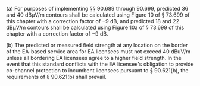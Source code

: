(a) For purposes of implementing §§ 90.689 through 90.699, predicted 36 and 40 dBµV/m contours shall be calculated using Figure 10 of § 73.699 of this chapter with a correction factor of −9 dB, and predicted 18 and 22 dBµV/m contours shall be calculated using Figure 10a of § 73.699 of this chapter with a correction factor of −9 dB.

(b) The predicted or measured field strength at any location on the border of the EA-based service area for EA licensees must not exceed 40 dBuV/m unless all bordering EA licensees agree to a higher field strength. In the event that this standard conflicts with the EA licensee's obligation to provide co-channel protection to incumbent licensees pursuant to § 90.621(b), the requirements of § 90.621(b) shall prevail.

